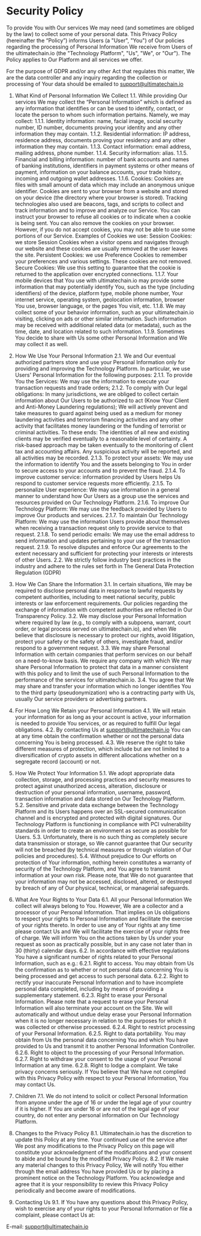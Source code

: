 # Security Policy

To provide You with Our services We may need (and sometimes are obliged by the law) to collect some of your personal data. This Privacy Policy (hereinafter the “Policy”) informs Users (a "User", "You") of Our policies regarding the processing of Personal Information We receive from Users of the ultimatechain.io (the "Technology Platform", "Us", "We", or "Our"). The Policy applies to Our Platform and all services we offer.

For the purpose of GDPR and/or any other Act that regulates this matter, We are the data controller and any inquiry regarding the collection or processing of Your data should be emailed to support@ultimatechain.io

1. What Kind of Personal Information We Collect
1.1. While providing Our services We may collect the “Personal Information” which is defined as any information that identifies or can be used to identify, contact, or locate the person to whom such information pertains. Namely, we may collect:
1.1.1. Identity information: name, facial image, social security number, ID number, documents proving your identity and any other information they may contain.
1.1.2. Residential information: IP address, residence address, documents proving your residency and any other information they may contain.
1.1.3. Contact information: email address, mailing address, phone number.
1.1.4. Security information: alias.
1.1.5. Financial and billing information: number of bank accounts and names of banking institutions, identifiers in payment systems or other means of payment, information on your balance accounts, your trade history, incoming and outgoing wallet addresses.
1.1.6. Cookies: Cookies are files with small amount of data which may include an anonymous unique identifier. Cookies are sent to your browser from a website and stored on your device (the directory where your browser is stored). Tracking technologies also used are beacons, tags, and scripts to collect and track information and to improve and analyze our Service.
You can instruct your browser to refuse all cookies or to indicate when a cookie is being sent. You can also remove the cookies on your browser. However, if you do not accept cookies, you may not be able to use some portions of our Service.
Examples of Cookies we use:
Session Cookies: we store Session Cookies when a visitor opens and navigates through our website and these cookies are usually removed at the user leaves the site.
Persistent Cookies: we use Preference Cookies to remember your preferences and various settings. These cookies are not removed.
Secure Cookies: We use this setting to guarantee that the cookie is returned to the application over encrypted connections.
1.1.7. Your mobile devices that You use with ultimatechain.io may provide some information that may potentially identify You, such as the type (including identifiers) of the device, platform type, mobile phone number, Your internet service, operating system, geolocation information, browser You use, browser language, or the pages You visit, etc.
1.1.8. We may collect some of your behavior information, such as your ultimatechain.io visiting, clicking on ads or other similar information. Such information may be received with additional related data (or metadata), such as the time, date, and location related to such information.
1.1.9. Sometimes You decide to share with Us some other Personal Information and We may collect it as well.

2. How We Use Your Personal Information
2.1. We and Our eventual authorized partners store and use your Personal Information only for providing and improving the Technology Platform. In particular, we use Users' Personal Information for the following purposes:
2.1.1. To provide You the Services: We may use the information to execute your transaction requests and trade orders;
2.1.2. To comply with Our legal obligations: In many jurisdictions, we are obliged to collect certain information about Our Users to be authorized to act (Know Your Client and Anti-Money Laundering regulations);
We will actively prevent and take measures to guard against being used as a medium for money laundering activities and terrorism financing activities and any other activity that facilitates money laundering or the funding of terrorist or criminal activities.
To these ends:
The identities of all new and existing clients may be verified eventually to a reasonable level of certainty.
A risk-based approach may be taken eventually to the monitoring of client tax and accounting affairs.
Any suspicious activity will be reported, and all activities may be recorded.
2.1.3. To protect your assets: We may use the information to identify You and the assets belonging to You in order to secure access to your accounts and to prevent the fraud.
2.1.4. To improve customer service: information provided by Users helps Us respond to customer service requests more efficiently.
2.1.5. To personalize User experience: We may use information in a general manner to understand how Our Users as a group use the services and resources provided on Our Technology Platform.
2.1.6. To improve Our Technology Platform: We may use the feedback provided by Users to improve Our products and services.
2.1.7. To maintain Our Technology Platform: We may use the information Users provide about themselves when receiving a transaction request only to provide service to that request.
2.1.8. To send periodic emails: We may use the email address to send information and updates pertaining to your use of the transaction request.
2.1.9. To resolve disputes and enforce Our agreements to the extent necessary and sufficient for protecting your interests or interests of other Users.
2.2. We strictly follow industry best practices in the industry and adhere to the rules set forth in The General Data Protection Regulation (GDPR)

3. How We Can Share the Information
3.1. In certain situations, We may be required to disclose personal data in response to lawful requests by competent authorities, including to meet national security, public interests or law enforcement requirements. Our policies regarding the exchange of information with competent authorities are reflected in Our Transparency Policy.
3.2. We may disclose your Personal Information where required by law (e.g., to comply with a subpoena, warrant, court order, or legal process served on ultimatechain.io), and when We believe that disclosure is necessary to protect our rights, avoid litigation, protect your safety or the safety of others, investigate fraud, and/or respond to a government request.
3.3. We may share Personal Information with certain companies that perform services on our behalf on a need-to-know basis. We require any company with which We may share Personal Information to protect that data in a manner consistent with this policy and to limit the use of such Personal Information to the performance of the services for ultimatechain.io.
3.4. You agree that We may share and transfer your information which no longer identifies You to the third party (pseudonymization) who is a contracting party with Us, usually Our service providers or advertising partners.

4. For How Long We Retain your Personal Information
4.1. We will retain your information for as long as your account is active, your information is needed to provide You services, or as required to fulfill Our legal obligations.
4.2. By contacting Us at support@ultimatechain.io You can at any time obtain the confirmation whether or not the personal data concerning You is being processed.
4.3. We reserve the right to take different measures of protection, which include but are not limited to a diversification of crypto assets in different allocations whether on a segregate record (account) or not.

5. How We Protect Your Information
5.1. We adopt appropriate data collection, storage, and processing practices and security measures to protect against unauthorized access, alteration, disclosure or destruction of your personal information, username, password, transaction information and data stored on Our Technology Platform.
5.2. Sensitive and private data exchange between the Technology Platform and its Users happens over an SSL-secured communication channel and is encrypted and protected with digital signatures. Our Technology Platform is functioning in compliance with PCI vulnerability standards in order to create an environment as secure as possible for Users.
5.3. Unfortunately, there is no such thing as completely secure data transmission or storage, so We cannot guarantee that Our security will not be breached (by technical measures or through violation of Our policies and procedures).
5.4. Without prejudice to Our efforts on protection of Your information, nothing herein constitutes a warranty of security of the Technology Platform, and You agree to transmit information at your own risk. Please note, that We do not guarantee that your information may not be accessed, disclosed, altered, or destroyed by breach of any of Our physical, technical, or managerial safeguards.

6. What Are Your Rights to Your Data
6.1. All your Personal Information We collect will always belong to You. However, We are a collector and a processor of your Personal Information. That implies on Us obligations to respect your rights to Personal Information and facilitate the exercise of your rights thereto. In order to use any of Your rights at any time please contact Us and We will facilitate the exercise of your rights free of charge. We will inform You on the actions taken by Us under your request as soon as practically possible, but in any case not later than in 30 (thirty) calendar days.
6.2. In accordance with effective regulations You have a significant number of rights related to your Personal Information, such as e.g.:
6.2.1. Right to access. You may obtain from Us the confirmation as to whether or not personal data concerning You is being processed and get access to such personal data.
6.2.2. Right to rectify your inaccurate Personal Information and to have incomplete personal data completed, including by means of providing a supplementary statement.
6.2.3. Right to erase your Personal Information. Please note that a request to erase your Personal Information will also terminate your account on the Site. We will automatically and without undue delay erase your Personal Information when it is no longer necessary in relation to the purposes for which it was collected or otherwise processed.
6.2.4. Right to restrict processing of your Personal Information.
6.2.5. Right to data portability. You may obtain from Us the personal data concerning You and which You have provided to Us and transmit it to another Personal Information Controller.
6.2.6. Right to object to the processing of your Personal Information.
6.2.7. Right to withdraw your consent to the usage of your Personal Information at any time.
6.2.8. Right to lodge a complaint. We take privacy concerns seriously. If You believe that We have not complied with this Privacy Policy with respect to your Personal Information, You may contact Us.

7. Children
7.1. We do not intend to solicit or collect Personal Information from anyone under the age of 16 or under the legal age of your country if it is higher. If You are under 16 or are not of the legal age of your country, do not enter any personal information on Our Technology Platform.

8. Changes to the Privacy Policy
8.1. Ultimatechain.io has the discretion to update this Policy at any time. Your continued use of the service after We post any modifications to the Privacy Policy on this page will constitute your acknowledgment of the modifications and your consent to abide and be bound by the modified Privacy Policy.
8.2. If We make any material changes to this Privacy Policy, We will notify You either through the email address You have provided Us or by placing a prominent notice on the Technology Platform. You acknowledge and agree that it is your responsibility to review this Privacy Policy periodically and become aware of modifications.

9. Contacting Us
9.1. If You have any questions about this Privacy Policy, wish to exercise any of your rights to your Personal Information or file a complaint, please contact Us at:

E-mail: support@ultimatechain.io
